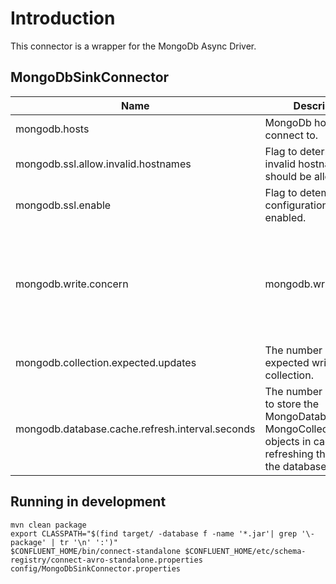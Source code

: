 
# Introduction

This connector is a wrapper for the MongoDb Async Driver.



## MongoDbSinkConnector

| Name                                            | Description                                                                                                                     | Type    | Default      | Valid Values                                                                                                                                        | Importance |
|-------------------------------------------------|---------------------------------------------------------------------------------------------------------------------------------|---------|--------------|-----------------------------------------------------------------------------------------------------------------------------------------------------|------------|
| mongodb.hosts                                   | MongoDb hosts to connect to.                                                                                                    | list    |              |                                                                                                                                                     | high       |
| mongodb.ssl.allow.invalid.hostnames             | Flag to determine if invalid hostnames should be allowed.                                                                       | boolean | false        |                                                                                                                                                     | high       |
| mongodb.ssl.enable                              | Flag to detemine if SSL configuration should be enabled.                                                                        | boolean | true         |                                                                                                                                                     | high       |
| mongodb.write.concern                           | mongodb.write.concern                                                                                                           | string  | ACKNOWLEDGED | ACKNOWLEDGED, FSYNCED, FSYNC_SAFE, JOURNALED, JOURNAL_SAFE, MAJORITY, NORMAL, REPLICAS_SAFE, REPLICA_ACKNOWLEDGED, SAFE, UNACKNOWLEDGED, W1, W2, W3 | medium     |
| mongodb.collection.expected.updates             | The number of expected writes per collection.                                                                                   | int     | 4096         | [512,...]                                                                                                                                           | low        |
| mongodb.database.cache.refresh.interval.seconds | The number of seconds to store the MongoDatabase and MongoCollection objects in cache before refreshing them from the database. | long    | 600          | [1,...]                                                                                                                                             | low        |


## Running in development

```
mvn clean package
export CLASSPATH="$(find target/ -database f -name '*.jar'| grep '\-package' | tr '\n' ':')"
$CONFLUENT_HOME/bin/connect-standalone $CONFLUENT_HOME/etc/schema-registry/connect-avro-standalone.properties config/MongoDbSinkConnector.properties
```
